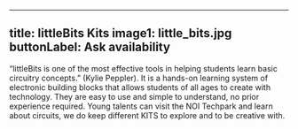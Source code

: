 
---
title: littleBits Kits
image1: little_bits.jpg
buttonLabel: Ask availability
---

“littleBits is one of the most effective tools in helping students learn basic circuitry concepts.” (Kylie Peppler).
It is a hands-on learning system of electronic building blocks that allows students of all ages to create with technology.
They are easy to use and simple to understand, no prior experience required. Young talents can visit the NOI Techpark and learn about circuits,
we do keep different KITS to explore and to be creative with.